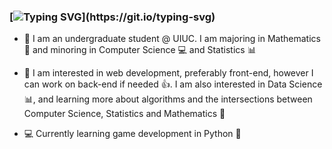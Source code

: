 ### [![Typing SVG](https://readme-typing-svg.herokuapp.com/?lines=Hi,+my+name+is+Ram+Goenka+👋;I+am+interested+in+web+development+💻;I+love+working+on+front+end;But+I+am+open+to+back+end+too!)](https://git.io/typing-svg)

- 📝 I am an undergraduate student @ UIUC. I am majoring in Mathematics :1234: and minoring in Computer Science :computer: and Statistics :bar_chart: 

- 👀 I am interested in web development, preferably front-end, however I can work on back-end if needed :thumbsup:. I am also interested in Data Science :bar_chart:, and learning more about algorithms and the intersections between Computer Science, Statistics and Mathematics :thought_balloon:

- 💻 Currently learning game development in Python 🐍
